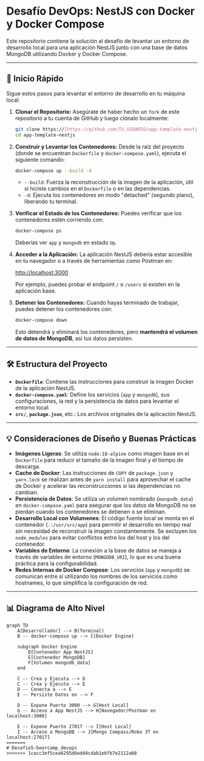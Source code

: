 # Desafío DevOps: NestJS con Docker y Docker Compose

Este repositorio contiene la solución al desafío de levantar un entorno de desarrollo local para una aplicación NestJS junto con una base de datos MongoDB utilizando Docker y Docker Compose.

---

## 🚀 Inicio Rápido

Sigue estos pasos para levantar el entorno de desarrollo en tu máquina local:

1.  **Clonar el Repositorio:**
    Asegúrate de haber hecho un `fork` de este repositorio a tu cuenta de GitHub y luego clónalo localmente:

    ```bash
    git clone https://[https://github.com/TU_USUARIO/app-template-nestjs.git](https://github.com/TU_USUARIO/app-template-nestjs.git) # Asegúrate de usar la URL de tu fork
    cd app-template-nestjs
    ```

2.  **Construir y Levantar los Contenedores:**
    Desde la raíz del proyecto (donde se encuentran `Dockerfile` y `docker-compose.yaml`), ejecuta el siguiente comando:

    ```bash
    docker-compose up --build -d
    ```
    * `--build`: Fuerza la reconstrucción de la imagen de la aplicación, útil si hiciste cambios en el `Dockerfile` o en las dependencias.
    * `-d`: Ejecuta los contenedores en modo "detached" (segundo plano), liberando tu terminal.

3.  **Verificar el Estado de los Contenedores:**
    Puedes verificar que los contenedores estén corriendo con:

    ```bash
    docker-compose ps
    ```
    Deberías ver `app` y `mongodb` en estado `Up`.

4.  **Acceder a la Aplicación:**
    La aplicación NestJS debería estar accesible en tu navegador o a través de herramientas como Postman en:

    [http://localhost:3000](http://localhost:3000)

    Por ejemplo, puedes probar el endpoint `/` o `/users` si existen en la aplicación base.

5.  **Detener los Contenedores:**
    Cuando hayas terminado de trabajar, puedes detener los contenedores con:

    ```bash
    docker-compose down
    ```
    Esto detendrá y eliminará los contenedores, pero **mantendrá el volumen de datos de MongoDB**, así tus datos persisten.

---

## 🛠️ Estructura del Proyecto

* **`Dockerfile`**: Contiene las instrucciones para construir la imagen Docker de la aplicación NestJS.
* **`docker-compose.yaml`**: Define los servicios (`app` y `mongodb`), sus configuraciones, la red y la persistencia de datos para levantar el entorno local.
* **`src/`**, **`package.json`**, etc.: Los archivos originales de la aplicación NestJS.

---

## 💡 Consideraciones de Diseño y Buenas Prácticas

* **Imágenes Ligeras**: Se utiliza `node:18-alpine` como imagen base en el `Dockerfile` para reducir el tamaño de la imagen final y el tiempo de descarga.
* **Cache de Docker**: Las instrucciones de `COPY` de `package.json` y `yarn.lock` se realizan antes de `yarn install` para aprovechar el cache de Docker y acelerar las reconstrucciones si las dependencias no cambian.
* **Persistencia de Datos**: Se utiliza un volumen nombrado (`mongodb_data`) en `docker-compose.yaml` para asegurar que los datos de MongoDB no se pierdan cuando los contenedores se detienen o se eliminan.
* **Desarrollo Local con Volumenes**: El código fuente local se monta en el contenedor (`.:/usr/src/app`) para permitir el desarrollo en tiempo real sin necesidad de reconstruir la imagen constantemente. Se excluyen los `node_modules` para evitar conflictos entre los del host y los del contenedor.
* **Variables de Entorno**: La conexión a la base de datos se maneja a través de variables de entorno (`MONGODB_URI`), lo que es una buena práctica para la configurabilidad.
* **Redes Internas de Docker Compose**: Los servicios (`app` y `mongodb`) se comunican entre sí utilizando los nombres de los servicios como hostnames, lo que simplifica la configuración de red.

---

## 📊 Diagrama de Alto Nivel

```mermaid
graph TD
    A[Desarrollador] --> B(Terminal)
    B -- docker-compose up --> C(Docker Engine)

    subgraph Docker Engine
        D[Contenedor App NestJS]
        E[Contenedor MongoDB]
        F[Volumen mongodb_data]
    end

    C -- Crea y Ejecuta --> D
    C -- Crea y Ejecuta --> E
    D -- Conecta a --> E
    E -- Persiste Datos en --> F

    D -- Expone Puerto 3000 --> G[Host Local]
    G -- Acceso a App NestJS --> H[Navegador/Postman en localhost:3000]

    E -- Expone Puerto 27017 --> I[Host Local]
    I -- Acceso a MongoDB --> J[Mongo Compass/Robo 3T en localhost:27017]
=======
# Desafio5-boorcamp_devops
>>>>>>> 1cacc3ef5cea6295d6edd4cdab1e6fb7e2112a08
